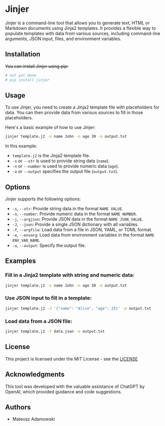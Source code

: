 # Jinjer

Jinjer is a command-line tool that allows you to generate text, HTML or Markdown documents using Jinja2 templates. It provides a flexible way to populate templates with data from various sources, including command-line arguments, JSON input, files, and environment variables.

## Installation

~~You can install Jinjer using pip:~~

```bash
# not yet done
# pip install jinjer
```

## Usage

To use Jinjer, you need to create a Jinja2 template file with placeholders for data. You can then provide data from various sources to fill in those placeholders.

Here's a basic example of how to use Jinjer:

```bash
jinjer template.j2 -s name John -n age 30 -o output.txt
```

In this example:

- `template.j2` is the Jinja2 template file.
- `-s` or `--str` is used to provide string data (`name`).
- `-n` or `--number` is used to provide numeric data (`age`).
- `-o` or `--output` specifies the output file (`output.txt`).

## Options

Jinjer supports the following options:

- `-s`, `--str`: Provide string data in the format `NAME VALUE`.
- `-n`, `--number`: Provide numeric data in the format `NAME NUMBER`.
- `-j`, `--argjson`: Provide JSON data in the format `NAME JSON_VALUE`.
- `-J`, `--json`: Provide a single JSON dictionary with all variables.
- `-f`, `--argfile`: Load data from a file in JSON, YAML, or TOML format.
- `-e`, `--envarg`: Load data from environment variables in the format `NAME ENV_VAR_NAME`.
- `-o`, `--output`: Specify the output file.

## Examples

### Fill in a Jinja2 template with string and numeric data:

```bash
jinjer template.j2 -s name John -n age 30 -o output.txt
```

### Use JSON input to fill in a template:

```bash
jinjer template.j2 -J '{"name": "Alice", "age": 25}' -o output.txt
```

### Load data from a JSON file:

```bash
jinjer template.j2 -f data.json -o output.txt
```

## License

This project is licensed under the MIT License - see the [LICENSE](LICENSE)

## Acknowledgments

This tool was developed with the valuable assistance of ChatGPT by OpenAI, which provided guidance and code suggestions.

## Authors

- Mateusz Adamowski
